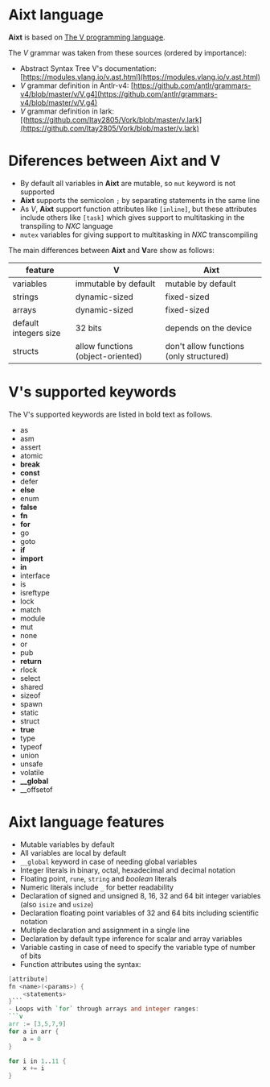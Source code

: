 # Aixt language
**Aixt** is based on [The V programming language](https://vlang.io/).

The _V_ grammar was taken from these sources (ordered by importance):
- Abstract Syntax Tree V's documentation: [https://modules.vlang.io/v.ast.html](https://modules.vlang.io/v.ast.html)
- _V_ grammar definition in Antlr-v4:     [https://github.com/antlr/grammars-v4/blob/master/v/V.g4](https://github.com/antlr/grammars-v4/blob/master/v/V.g4)
- _V_ grammar definition in lark:         [(https://github.com/Itay2805/Vork/blob/master/v.lark](https://github.com/Itay2805/Vork/blob/master/v.lark)

# Diferences between Aixt and V
- By default all variables in **Aixt** are mutable, so `mut` keyword is not supported
- **Aixt** supports the semicolon `;` by separating statements in the same line
- As _V_, **Aixt** support function attributes like `[inline]`, but these attributes include others like `[task]` which gives support to multitasking in the transpiling to _NXC_ language
- `mutex` variables for giving support to multitasking in _NXC_ transcompiling

The main differences between **Aixt** and **V**are show as follows:

feature                 |V                                  | Aixt
------------------------|-----------------------------------|----------------------------------------
variables               |immutable by default               | mutable by default
strings                 |dynamic-sized                      | fixed-sized
arrays                  |dynamic-sized                      | fixed-sized
default integers size   |32 bits                            | depends on the device  
structs                 |allow functions (object-oriented)  | don't allow functions (only structured)

# V's supported keywords
The V's supported keywords are listed in bold text as follows.
- as
- asm
- assert
- atomic
- **break**
- **const**
- defer
- **else**
- enum
- **false**
- **fn**
- **for**
- go
- goto
- **if**
- **import**
- **in**
- interface
- is
- isreftype
- lock
- match
- module
- mut
- none
- or
- pub
- **return**
- rlock
- select
- shared
- sizeof
- spawn
- static
- struct
- **true**
- type
- typeof
- union
- unsafe
- volatile
- **__global**
- __offsetof

# Aixt language features
- Mutable variables by default
- All variables are local by default
- `__global` keyword in case of needing global variables
- Integer literals in binary, octal, hexadecimal and decimal notation
- Floating point, `rune`, `string` and _boolean_ literals
- Numeric literals include `_` for better readability
- Declaration of signed and unsigned 8, 16, 32 and 64 bit integer variables (also `isize` and `usize`)
- Declaration floating point variables of 32 and 64 bits including scientific notation
- Multiple declaration and assignment in a single line
- Declaration by default type inference for scalar and array variables
- Variable casting in case of need to specify the variable type of number of bits
- Function attributes using the syntax: 
```v
[attribute] 
fn <name>(<params>) {
    <statements>
}```
- Loops with `for` through arrays and integer ranges:
```v
arr := [3,5,7,9]
for a in arr {
    a = 0
}
```   
```v
for i in 1..11 {
    x += i
}
```
